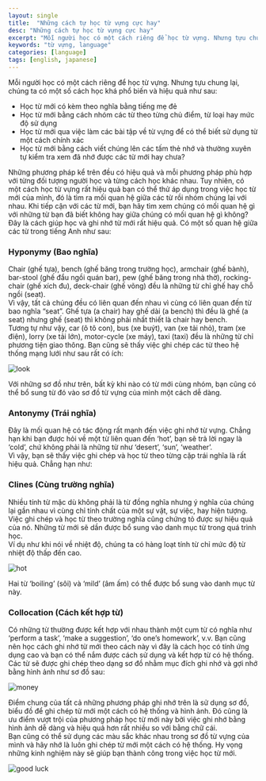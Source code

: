 ```yaml
---
layout: single
title:  "Những cách tự học từ vựng cực hay"
desc: "Những cách tự học từ vựng cực hay"
excerpt: "Mỗi người học có một cách riêng để học từ vựng. Nhưng tựu chung lại, chúng ta có một số cách học khá phổ biến và hiệu quả như sau"
keywords: "từ vựng, language"
categories: [language]
tags: [english, japanese]
---
```


Mỗi người học có một cách riêng để học từ vựng. Nhưng tựu chung lại, chúng ta có một số cách học khá phổ biến và hiệu quả như sau:

- Học từ mới có kèm theo nghĩa bằng tiếng mẹ đẻ
- Học từ mới bằng cách nhóm các từ theo từng chủ điểm, từ loại hay mức độ sử dụng
- Học từ mới qua việc làm các bài tập về từ vựng để có thể biết sử dụng từ một cách chính xác
- Học từ mới bằng cách viết chúng lên các tấm thẻ nhớ và thường xuyên tự kiểm tra xem đã nhớ được các từ mới hay chưa?

Những phương pháp kể trên đều có hiệu quả và mỗi phương pháp phù hợp với từng đối tượng người học và từng cách học khác nhau. Tuy nhiên, có một cách học từ vựng rất hiệu quả bạn có thể thử áp dụng trong việc học từ mới của mình, đó là tìm ra mối quan hệ giữa các từ rồi nhóm chúng lại với nhau.
Khi tiếp cận với các từ mới, bạn hãy tìm xem chúng có mối quan hệ gì với những từ bạn đã biết không hay giữa chúng có mối quan hệ gì không? Đây là cách giúp học và ghi nhớ từ mới rất hiệu quả. Có một số quan hệ giữa các từ trong tiếng Anh như sau:

### Hyponymy (Bao nghĩa)
Chair (ghế tựa), bench (ghế băng trong trường học), armchair (ghế bành), bar-stool (ghế đẩu ngồi quán bar), pew (ghế băng trong nhà thờ), rocking-chair (ghế xích đu), deck-chair (ghế võng) đều là những từ chỉ ghế hay chỗ ngồi (seat).  
Vì vậy, tất cả chúng đều có liên quan đến nhau vì cùng có liên quan đến từ bao nghĩa “seat”. Ghế tựa (a chair) hay ghế dài (a bench) thì đều là ghế (a seat) nhưng ghế (seat) thì không phải nhất thiết là chair hay bench.  
Tương tự như vậy, car (ô tô con), bus (xe buýt), van (xe tải nhỏ), tram (xe điện), lorry (xe tải lớn), motor-cycle (xe máy), taxi (taxi) đều là những từ chỉ phương tiện giao thông.
Bạn cũng sẽ thấy việc ghi chép các từ theo hệ thống mạng lưới như sau rất có ích:

![look](http://i.imgur.com/nrIxY0s.png)

Với những sơ đồ như trên, bất kỳ khi nào có từ mới cùng nhóm, bạn cũng có thể bổ sung từ đó vào sơ đồ từ vựng của mình một cách dễ dàng.

### Antonymy (Trái nghĩa)
Đây là mối quan hệ có tác động rất mạnh đến việc ghi nhớ từ vựng. Chẳng hạn khi bạn được hỏi về một từ liên quan đến ‘hot’, bạn sẽ trả lời ngay là ‘cold’, chứ không phải là những từ như ‘desert’, ‘sun’, ‘weather’.  
Vì vậy, bạn sẽ thấy việc ghi chép và học từ theo từng cặp trái nghĩa là rất hiệu quả. Chẳng hạn như:

### Clines (Cùng trường nghĩa)
Nhiều tính từ mặc dù không phải là từ đồng nghĩa nhưng ý nghĩa của chúng lại gần nhau vì cùng chỉ tính chất của một sự vật, sự việc, hay hiện tượng. Việc ghi chép và học từ theo trường nghĩa cũng chứng tỏ được sự hiệu quả của nó. Những từ mới sẽ dần được bổ sung vào danh mục từ trong quá trình học.  
Ví dụ như khi nói về nhiệt độ, chúng ta có hàng loạt tính từ chỉ mức độ từ nhiệt độ thấp đến cao.

![hot](http://i.imgur.com/8W2iDrv.png)

Hai từ ‘boiling’ (sôi) và ‘mild’ (âm ấm) có thể được bổ sung vào danh mục từ này.

### Collocation (Cách kết hợp từ)
Có những từ thường được kết hợp với nhau thành một cụm từ có nghĩa như ‘perform a task’, ‘make a suggestion’, ‘do one’s homework’, v.v. Bạn cũng nên học cách ghi nhớ từ mới theo cách này vì đây là cách học có tính ứng dụng cao và bạn có thể nắm được cách sử dụng và kết hợp từ có hệ thống.  
Các từ sẽ được ghi chép theo dạng sơ đồ nhằm mục đích ghi nhớ và gợi nhớ bằng hình ảnh như sơ đồ sau:

![money](http://i.imgur.com/QzdFNVA.png)

Điểm chung của tất cả những phương pháp ghi nhớ trên là sử dụng sơ đồ, biểu đồ để ghi chép từ mới một cách có hệ thống và hình ảnh. Đó cũng là ưu điểm vượt trội của phương pháp học từ mới này bởi việc ghi nhớ bằng hình ảnh dễ dàng và hiệu quả hơn rất nhiều so với bằng chữ cái.  
Bạn cũng có thể sử dụng các màu sắc khác nhau trong sơ đồ từ vựng của mình và hãy nhớ là luôn ghi chép từ mới một cách có hệ thống. Hy vọng những kinh nghiệm này sẽ giúp bạn thành công trong việc học từ mới.

![good luck](http://i.imgur.com/KUDXkmX.jpg)

<!-- Reference -->
[duolingo]: https://www.duolingo.com/comment/16600663
[ioe.go.vn]: http://ioe.go.vn/tap-chi-tieng-anh/nhung-cach-tu-hoc-tu-vung-cuc-hay/5_2337.html

